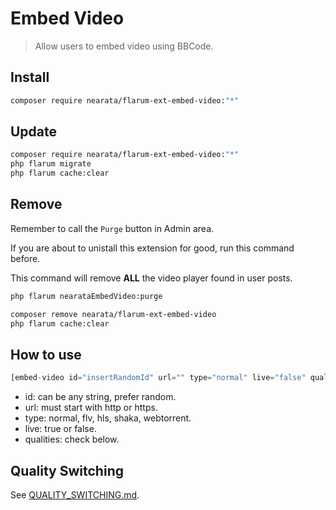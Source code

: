 # Embed Video

> Allow users to embed video using BBCode.

## Install

```sh
composer require nearata/flarum-ext-embed-video:"*"
```

## Update

```sh
composer require nearata/flarum-ext-embed-video:"*"
php flarum migrate
php flarum cache:clear
```

## Remove

Remember to call the `Purge` button in Admin area.

If you are about to unistall this extension for good,
run this command before.

This command will remove __ALL__ the video player found in user posts.

```sh
php flarum nearataEmbedVideo:purge
```

```sh
composer remove nearata/flarum-ext-embed-video
php flarum cache:clear
```

## How to use

```js
[embed-video id="insertRandomId" url="" type="normal" live="false" qualities=""]
```

- id: can be any string, prefer random.
- url: must start with http or https.
- type: normal, flv, hls, shaka, webtorrent.
- live: true or false.
- qualities: check below.

## Quality Switching

See [QUALITY_SWITCHING.md](QUALITY_SWITCHING.md).

